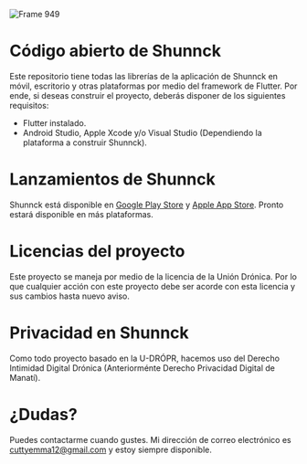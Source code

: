 ![Frame 949](https://github.com/TornadoAzul/shunnck/assets/40547556/bf2f118d-54a1-4cb2-a85d-f84108a79b24)

# Código abierto de Shunnck
Este repositorio tiene todas las librerías de la aplicación de Shunnck
en móvil, escritorio y otras plataformas por medio del framework de
Flutter. Por ende, si deseas construir el proyecto, deberás disponer
de los siguientes requisitos:

- Flutter instalado.
- Android Studio, Apple Xcode y/o Visual Studio (Dependiendo la plataforma
  a construir Shunnck).

# Lanzamientos de Shunnck
Shunnck está disponible en [Google Play Store](https://play.google.com/store/apps/details?id=com.intsplay.shunnck) y [Apple App Store](https://apps.apple.com/us/app/shunnck/id6448689015).
Pronto estará disponible en más plataformas. 

# Licencias del proyecto
Este proyecto se maneja por medio de la licencia de la Unión Drónica. Por lo
que cualquier acción con este proyecto debe ser acorde con esta licencia y
sus cambios hasta nuevo aviso.

# Privacidad en Shunnck
Como todo proyecto basado en la U-DRÓPR, hacemos uso del Derecho Intimidad
Digital Drónica (Anteriorménte Derecho Privacidad Digital de Manatí).

# ¿Dudas?
Puedes contactarme cuando gustes. Mi dirección de correo electrónico es 
cuttyemma12@gmail.com y estoy siempre disponible.
